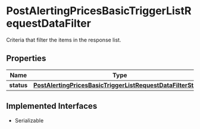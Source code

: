

# PostAlertingPricesBasicTriggerListRequestDataFilter

Criteria that filter the items in the response list.

## Properties

Name | Type | Description | Notes
------------ | ------------- | ------------- | -------------
**status** | [**PostAlertingPricesBasicTriggerListRequestDataFilterStatus**](PostAlertingPricesBasicTriggerListRequestDataFilterStatus.md) |  |  [optional]


## Implemented Interfaces

* Serializable


